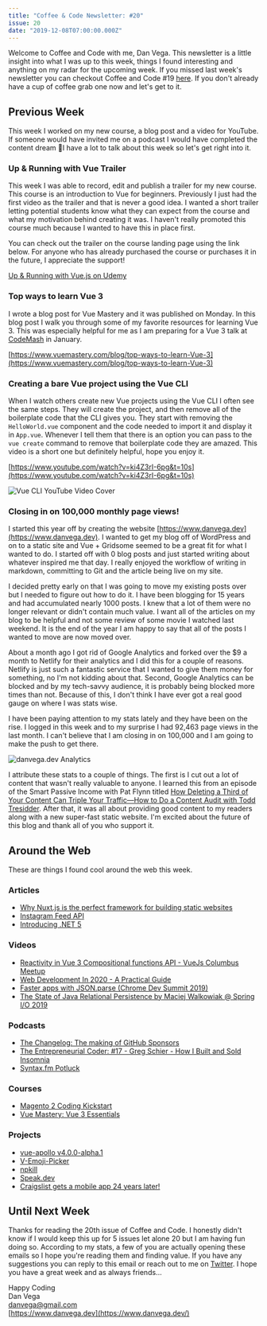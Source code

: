 ```yaml
---
title: "Coffee & Code Newsletter: #20"
issue: 20
date: "2019-12-08T07:00:00.000Z"
---
```


Welcome to Coffee and Code with me, Dan Vega. This newsletter is a little insight into what I was up to this week, things I found interesting and anything on my radar for the upcoming week. If you missed last week's newsletter you can checkout Coffee and Code #19 [here](https://www.danvega.dev/newsletter/coffee-and-code/19). If you don't already have a cup of coffee grab one now and let's get to it.

## Previous Week

This week I worked on my new course, a blog post and a video for YouTube. If someone would have invited me on a podcast I would have completed the content dream 🤣I have a lot to talk about this week so let's get right into it.

### Up & Running with Vue Trailer

This week I was able to record, edit and publish a trailer for my new course. This course is an introduction to Vue for beginners. Previously I just had the first video as the trailer and that is never a good idea. I wanted a short trailer letting potential students know what they can expect from the course and what my motivation behind creating it was. I haven't really promoted this course much because I wanted to have this in place first.

You can check out the trailer on the course landing page using the link below. For anyone who has already purchased the course or purchases it in the future, I appreciate the support!

[Up & Running with Vue.js on Udemy](https://www.udemy.com/course/vue-intro/?referralCode=E9DECFF78CA706D7A68A)

### Top ways to learn Vue 3

I wrote a blog post for Vue Mastery and it was published on Monday. In this blog post I walk you through some of my favorite resources for learning Vue 3. This was especially helpful for me as I am preparing for a Vue 3 talk at [CodeMash](https://www.codemash.org/) in January.

[https://www.vuemastery.com/blog/top-ways-to-learn-Vue-3](https://www.vuemastery.com/blog/top-ways-to-learn-Vue-3)

### Creating a bare Vue project using the Vue CLI

When I watch others create new Vue projects using the Vue CLI I often see the same steps. They will create the project, and then remove all of the boilerplate code that the CLI gives you. They start with removing the `HelloWorld.vue` component and the code needed to import it and display it in `App.vue`. Whenever I tell them that there is an option you can pass to the `vue create` command to remove that boilerplate code they are amazed. This video is a short one but definitely helpful, hope you enjoy it.

[https://www.youtube.com/watch?v=ki4Z3rI-6pg&t=10s](https://www.youtube.com/watch?v=ki4Z3rI-6pg&t=10s)

![Vue CLI YouTube Video Cover](./vue-cli-bare-cover.png)

### Closing in on 100,000 monthly page views!

I started this year off by creating the website [https://www.danvega.dev](https://www.danvega.dev). I wanted to get my blog off of WordPress and on to a static site and Vue + Gridsome seemed to be a great fit for what I wanted to do. I started off with 0 blog posts and just started writing about whatever inspired me that day. I really enjoyed the workflow of writing in markdown, committing to Git and the article being live on my site.

I decided pretty early on that I was going to move my existing posts over but I needed to figure out how to do it. I have been blogging for 15 years and had accumulated nearly 1000 posts. I knew that a lot of them were no longer relevant or didn't contain much value. I want all of the articles on my blog to be helpful and not some review of some movie I watched last weekend. It is the end of the year I am happy to say that all of the posts I wanted to move are now moved over.

About a month ago I got rid of Google Analytics and forked over the \$9 a month to Netlify for their analytics and I did this for a couple of reasons. Netlify is just such a fantastic service that I wanted to give them money for something, no I'm not kidding about that. Second, Google Analytics can be blocked and by my tech-savvy audience, it is probably being blocked more times than not. Because of this, I don't think I have ever got a real good gauge on where I was stats wise.

I have been paying attention to my stats lately and they have been on the rise. I logged in this week and to my surprise I had 92,463 page views in the last month. I can't believe that I am closing in on 100,000 and I am going to make the push to get there.

![danvega.dev Analytics](./danvega-dev-analytics.png)

I attribute these stats to a couple of things. The first is I cut out a lot of content that wasn't really valuable to anyone. I learned this from an episode of the Smart Passive Income with Pat Flynn titled [How Deleting a Third of Your Content Can Triple Your Traffic—How to Do a Content Audit with Todd Tresidder](https://www.smartpassiveincome.com/podcasts/how-to-do-a-content-audit-with-todd-tresidder/). After that, it was all about providing good content to my readers along with a new super-fast static website. I'm excited about the future of this blog and thank all of you who support it.

## Around the Web

These are things I found cool around the web this week.

### Articles

- [Why Nuxt.js is the perfect framework for building static websites](https://www.vuemastery.com/blog/why-nuxtjs-is-the-perfect-framework-for-building-static-websites)
- [Instagram Feed API](https://codingcoach.io/blog/netlify-serverless-function-instagram-api/)
- [Introducing .NET 5](https://devblogs.microsoft.com/dotnet/introducing-net-5/)

### Videos

- [Reactivity in Vue 3 Compositional functions API - VueJs Columbus Meetup](https://www.youtube.com/watch?v=T_JEsOBuI7U)
- [Web Development In 2020 - A Practical Guide](https://www.youtube.com/watch?v=0pThnRneDjw)
- [Faster apps with JSON.parse (Chrome Dev Summit 2019)](https://www.youtube.com/watch?v=ff4fgQxPaO0)
- [The State of Java Relational Persistence by Maciej Walkowiak @ Spring I/O 2019](https://www.youtube.com/watch?v=WSjj-IhBiSY&feature=youtu.be)

### Podcasts

- [The Changelog: The making of GitHub Sponsors](https://changelog.com/podcast/370)
- [The Entrepreneurial Coder: #17 - Greg Schier - How I Built and Sold Insomnia](https://www.ecpodcast.io/episodes/17-greg-schier-how-i-built-and-sold-insomnia)
- [Syntax.fm Potluck](https://syntax.fm/show/202/potluck-tabs-are-better-coding-music-seo-is-angular-good-biggie-smalls-soy-sauce-more)

### Courses

- [Magento 2 Coding Kickstart](https://m.academy/p/magento-2-coding-kickstart)
- [Vue Mastery: Vue 3 Essentials](https://www.vuemastery.com/courses/vue-3-essentials/)

### Projects

- [vue-apollo v4.0.0-alpha.1](https://github.com/vuejs/vue-apollo/releases/tag/v4.0.0-alpha.1)
- [V-Emoji-Picker](https://github.com/joaoeudes7/V-Emoji-Picker)
- [npkill](https://www.npmjs.com/package/npkill)
- [Speak.dev](https://speak.dev/)
- [Craigslist gets a mobile app 24 years later!](https://www.producthunt.com/posts/craiglist-for-mobile)

## Until Next Week

Thanks for reading the 20th issue of Coffee and Code. I honestly didn't know if I would keep this up for 5 issues let alone 20 but I am having fun doing so. According to my stats, a few of you are actually opening these emails so I hope you're reading them and finding value. If you have any suggestions you can reply to this email or reach out to me on [Twitter](https://twitter.com/therealdanvega). I hope you have a great week and as always friends...

Happy Coding<br/>
Dan Vega<br/>
danvega@gmail.com<br/>
[https://www.danvega.dev](https://www.danvega.dev/)
